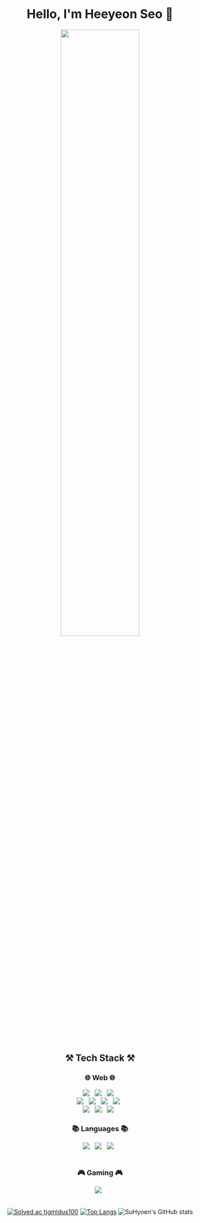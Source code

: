 <div align="center">
  <h1>Hello, I'm Heeyeon Seo 👋</h1>
  
  <img width=60% src="https://www.google.com/url?sa=i&url=http%3A%2F%2Fm.ppomppu.co.kr%2Fnew%2Fbbs_view.php%3Fid%3Dfreeboard%26no%3D7027904&psig=AOvVaw1h_JuqSC_NwLtr7d-pwrDW&ust=1687702490846000&source=images&cd=vfe&ved=0CBEQjRxqFwoTCJi_zPCL3P8CFQAAAAAdAAAAABA9"/>

  <h2 align="center"><b>⚒ Tech Stack ⚒</b></h2>
  <h3 align="center">🌐 Web 🌐</h3>
  <a><img src="https://img.shields.io/badge/Spring-6DB33F?style=flat-square&logo=Spring&logoColor=white"/></a> &nbsp 
  <a><img src="https://img.shields.io/badge/Spring Boot-13C100?style=flat-square&logo=Spring Boot&logoColor=white"/></a> &nbsp 
  <a><img src="https://img.shields.io/badge/Django-092E20?style=flat-square&logo=Django&logoColor=white"/></a> &nbsp 
  <br>
  <a><img src="https://img.shields.io/badge/React-61DAFB?style=flat-square&logo=React&logoColor=white"/></a> &nbsp 
  <a><img src="https://img.shields.io/badge/TypeScript-3178C6?style=flat-square&logo=TypeScript&logoColor=white"/></a> &nbsp
  <a><img src="https://img.shields.io/badge/JavaScript-F7DF1E?style=flat-square&logo=JavaScript&logoColor=white"/></a> &nbsp
  <a><img src="https://img.shields.io/badge/Vue.js-4FC08D?style=flat-square&logo=Vue.js&logoColor=white"/></a> &nbsp 
  <br>
  <a><img src="https://img.shields.io/badge/StyledComponent-DB7093?style=flat-square&logo=styled-components&logoColor=white"/></a> &nbsp 
  <a><img src="https://img.shields.io/badge/CSS3-1572B6?style=flat-square&logo=CSS3&logoColor=white"/></a> &nbsp
  <a><img src="https://img.shields.io/badge/MySQL-4479A1?style=flat-square&logo=MySQL&logoColor=white"/></a> &nbsp 
  <br>
  <h3 align="center">📚 Languages 📚</h3>
  <a><img src="https://img.shields.io/badge/Java-2C2255?style=flat-square&logo=Eclipse IDE&logoColor=white"/></a> &nbsp 
  <a><img src="https://img.shields.io/badge/Python-3776AB?style=flat-square&logo=Python&logoColor=white"/></a> &nbsp 
  <a><img src="https://img.shields.io/badge/c%23-%23239120.svg?style=flat-square&logo=c-sharp&logoColor=white"/></a> &nbsp
  <br>
  <br>
  <h3 align="center">🎮 Gaming 🎮</h3>
  <a><img src="https://img.shields.io/badge/unity-%23000000.svg?style=flat-square&logo=unity&logoColor=white"/></a> &nbsp
  <br>
  <br>
  


  [![Solved.ac tjgmldus100](http://mazassumnida.wtf/api/generate_badge?boj=tjgmldus100)](https://solved.ac/tjgmldus100)
  [![Top Langs](https://github-readme-stats.vercel.app/api/top-langs/?username=jjackdduke&layout=compact&theme=omni )](https://github.com/jjackdduke/github-readme-stats)
  ![SuHyoen's GitHub stats](https://github-readme-stats.vercel.app/api?username=jjackdduke&show_icons=true&theme=omni   )
</div>

<!--
**jjackdduke/jjackdduke** is a ✨ _special_ ✨ repository because its `README.md` (this file) appears on your GitHub profile.

Here are some ideas to get you started:

- 🔭 I’m currently working on ...
- 🌱 I’m currently learning ...
- 👯 I’m looking to collaborate on ...
- 🤔 I’m looking for help with ...
- 💬 Ask me about ...
- 📫 How to reach me: ...
- 😄 Pronouns: ...
- ⚡ Fun fact: ...
-->

<!--
**jjackdduke/jjackdduke** is a ✨ _special_ ✨ repository because its `README.md` (this file) appears on your GitHub profile.

Here are some ideas to get you started:

- 🔭 I’m currently working on ...
- 🌱 I’m currently learning ...
- 👯 I’m looking to collaborate on ...
- 🤔 I’m looking for help with ...
- 💬 Ask me about ...
- 📫 How to reach me: ...
- 😄 Pronouns: ...
- ⚡ Fun fact: ...
-->
